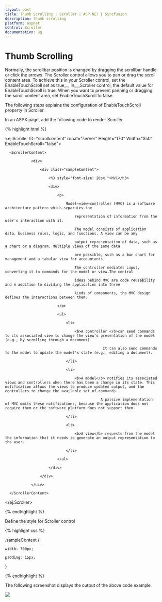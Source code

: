 ```yaml
---
layout: post
title: Thumb Scrolling | Scroller | ASP.NET | Syncfusion
description: thumb scrolling
platform: aspnet
control: Scroller
documentation: ug
---
```


# Thumb Scrolling

Normally, the scrollbar position is changed by dragging the scrollbar handle or click the arrows. The Scroller control allows you to pan or drag the scroll content area. To achieve this in your Scroller control, set the EnableTouchScroll set as true_._ In___Scroller control, the default value for EnableTouchScroll is true. When you want to prevent panning or dragging the scroll content area, set EnableTouchScroll to false.

The following steps explains the configuration of EnableTouchScroll property in Scroller. 

In an ASPX page, add the following code to render Scroller.

{% highlight html %}

<ej:Scroller ID="scrollcontent" runat="server" Height="170" Width="350" EnableTouchScroll="false">

      <ScrollerContent>

                <div>

                    <div class="sampleContent">

                        <h3 style="font-size: 20px;">MVC</h3>

                        <div>

                            <p>

                                Model–view–controller (MVC) is a software architecture pattern which separates the

                                    representation of information from the user's interaction with it.

                                    The model consists of application data, business rules, logic, and functions. A view can be any

                                    output representation of data, such as a chart or a diagram. Multiple views of the same data 

                                    are possible, such as a bar chart for management and a tabular view for accountants. 

                                    The controller mediates input, converting it to commands for the model or view.The central 

                                    ideas behind MVC are code reusability and n addition to dividing the application into three 

                                    kinds of components, the MVC design defines the interactions between them.

                            </p>

                            <ul>

                                <li>

                                    <b>A controller </b>can send commands to its associated view to change the view's presentation of the model (e.g., by scrolling through a document). 

                                                 It can also send commands to the model to update the model's state (e.g., editing a document).

                                </li>

                                <li>

                                    <b>A model</b> notifies its associated views and controllers when there has been a change in its state. This notification allows the views to produce updated output, and the controllers to change the available set of commands. 

                                                A passive implementation of MVC omits these notifications, because the application does not require them or the software platform does not support them.

                                </li>

                                <li>

                                    <b>A view</b> requests from the model the information that it needs to generate an output representation to the user.

                                </li>

                            </ul>

                        </div>

                    </div>

                </div>

      </ScrollerContent>

</ej:Scroller>

{% endhighlight %}



Define the style for Scroller control

{% highlight css %}

.sampleContent {

	width: 700px;

	padding: 15px;

}

{% endhighlight %}


The following screenshot displays the output of the above code example.

![](Thumb-Scrolling_images/Thumb-Scrolling_img1.png)